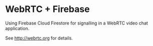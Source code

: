 # WebRTC + Firebase

Using Firebase Cloud Firestore for signalling in a WebRTC video chat application.

See http://webrtc.org for details.